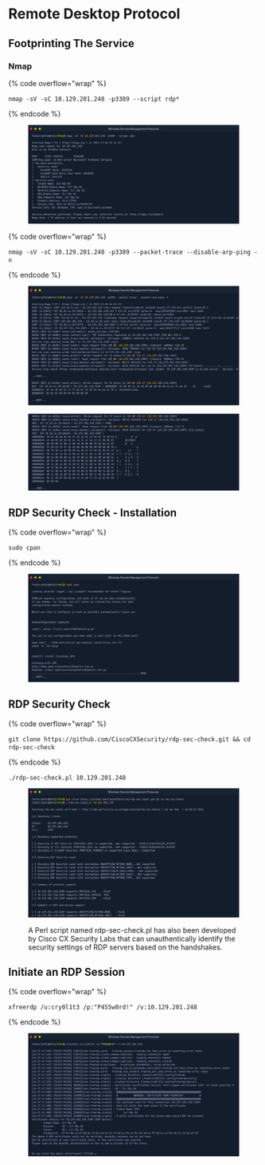 # Remote Desktop Protocol



## Footprinting The Service

### Nmap

{% code overflow="wrap" %}
```
nmap -sV -sC 10.129.201.248 -p3389 --script rdp*
```
{% endcode %}

<figure><img src="../.gitbook/assets/image.png" alt=""><figcaption></figcaption></figure>

{% code overflow="wrap" %}
```
nmap -sV -sC 10.129.201.248 -p3389 --packet-trace --disable-arp-ping -n
```
{% endcode %}

<figure><img src="../.gitbook/assets/image (1).png" alt=""><figcaption></figcaption></figure>

<figure><img src="../.gitbook/assets/image (2).png" alt=""><figcaption></figcaption></figure>

## RDP Security Check - Installation

{% code overflow="wrap" %}
```
sudo cpan
```
{% endcode %}

<figure><img src="../.gitbook/assets/image (3).png" alt=""><figcaption></figcaption></figure>

## **RDP Security Check**

{% code overflow="wrap" %}
```
git clone https://github.com/CiscoCXSecurity/rdp-sec-check.git && cd rdp-sec-check
```
{% endcode %}

```
./rdp-sec-check.pl 10.129.201.248
```

<figure><img src="../.gitbook/assets/image (4).png" alt=""><figcaption><p>A Perl script named rdp-sec-check.pl has also been developed by Cisco CX Security Labs that can unauthentically identify the security settings of RDP servers based on the handshakes.</p></figcaption></figure>

## Initiate an RDP Session

{% code overflow="wrap" %}
```
xfreerdp /u:cry0l1t3 /p:"P455w0rd!" /v:10.129.201.248
```
{% endcode %}

<figure><img src="../.gitbook/assets/image (6).png" alt=""><figcaption></figcaption></figure>
